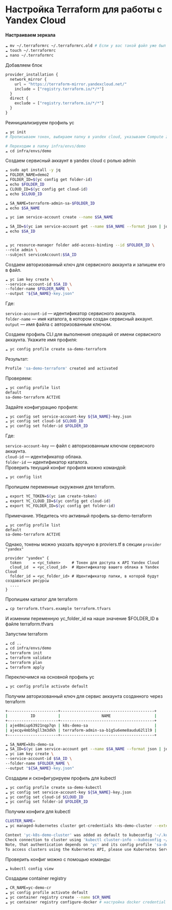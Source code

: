 # Настройка Terraform для работы с Yandex Cloud

#### Настраиваем зеркала
```bash
☁ mv ~/.terraformrc ~/.terraformrc.old # Если у вас такой файл уже был
☁ touch ~/.terraformrc
☁ nano ~/.terraformrc
```

Добавляем блок
```tf
provider_installation {
  network_mirror {
    url = "https://terraform-mirror.yandexcloud.net/"
    include = ["registry.terraform.io/*/*"]
  }
  direct {
    exclude = ["registry.terraform.io/*/*"]
  }
}

```

Реинициализируем профиль yc
```bash
☁ yc init
# Прописываем токен, выбираем папку в yandex cloud, указываем Compute zone ru-central1-a
```

```bash
# Переходим в папку infra/envs/demo
☁ cd infra/envs/demo
```

Создаем сервисный аккаунт в yandex cloud с ролью admin

```bash
☁ sudo apt install -y jq
☁ FOLDER_NAME=demo2
☁ FOLDER_ID=$(yc config get folder-id)
☁ echo $FOLDER_ID
☁ CLOUD_ID=$(yc config get cloud-id)
☁ echo $CLOUD_ID

☁ SA_NAME=terraform-admin-sa-$FOLDER_ID
☁ echo $SA_NAME

☁ yc iam service-account create --name $SA_NAME

☁ SA_ID=$(yc iam service-account get --name $SA_NAME --format json | jq .id -r)
☁ echo $SA_ID


☁ yc resource-manager folder add-access-binding --id $FOLDER_ID \
--role admin \
--subject serviceAccount:$SA_ID
```

Создаем авторизованный ключ для сервисного аккаунта и запишем его в файл.

```bash
☁ yc iam key create \
--service-account-id $SA_ID \
--folder-name $FOLDER_NAME \
--output "${SA_NAME}-key.json"
```

Где:

`service-account-id` — идентификатор сервисного аккаунта.  
`folder-name` — имя каталога, в котором создан сервисный аккаунт.  
`output` — имя файла с авторизованным ключом.


Создаем профиль CLI для выполнения операций от имени сервисного аккаунта. Укажите имя профиля:

```bash
☁ yc config profile create sa-demo-terraform
```
Результат:

```bash
Profile 'sa-demo-terraform' created and activated
```

Проверяем:
```bash
☁ yc config profile list                                                       
default
sa-demo-terraform ACTIVE
```

Задайте конфигурацию профиля:

```bash
☁ yc config set service-account-key ${SA_NAME}-key.json
☁ yc config set cloud-id $CLOUD_ID
☁ yc config set folder-id $FOLDER_ID
```
Где:

`service-account-key` — файл с авторизованным ключом сервисного аккаунта.  
`cloud-id` — идентификатор облака.  
`folder-id` — идентификатор каталога.  
Проверить текущий конфиг профиля можно командой:
```bash
☁ yc config list
```


Пропишем переменные окружения для terraform.
```bash
☁ export YC_TOKEN=$(yc iam create-token)
☁ export YC_CLOUD_ID=$(yc config get cloud-id)
☁ export YC_FOLDER_ID=$(yc config get folder-id)
```
Примечание. Убедитесь что активный профиль sa-demo-terraform
```bash
☁ yc config profile list
default
sa-demo-terraform ACTIVE
```
Однако, токены можно указать вручную в proviers.tf в секции `provider "yandex"`
```
provider "yandex" {
  token     = <yc_token>     # Токен для доступа к API Yandex Cloud
  cloud_id  = <yc_cloud_id>  # Идентификатор вашего облака в Yandex Cloud
  folder_id = <yc_folder_id> # Идентификатор папки, в которой будут создаваться ресурсы
  ....
}
```
Пропишем каталог для terraform
```bash
☁ cp terraform.tfvars.example terraform.tfvars
```
И изменим переменную yc_folder_id на наше значение $FOLDER_ID в файле terraform.tfvars

Запустим terraform
```bash
☁ cd ..
☁ cd infra/envs/demo
☁ terraform init
☁ terraform validate
☁ terraform plan
☁ terraform apply
```

Переключимся на основной профиль yc

```bash
☁ yc config profile activate default
```

Получим авторизованный ключ для сервис аккаунта созданного через terraform

```bash
+----------------------+-----------------------------------------+
|          ID          |                  NAME                   |
+----------------------+-----------------------------------------+
| aje48miup63921nqp7qn | k8s-demo-sa                             |
| ajecqv4mb5hgll3m3dkh | terraform-admin-sa-b1g5u6eme8audu62l1l9 |
+----------------------+-----------------------------------------+
```

```bash
☁ SA_NAME=k8s-demo-sa
☁ SA_ID=$(yc iam service-account get --name $SA_NAME --format json | jq .id -r)
☁ yc iam key create \
--service-account-id $SA_ID \
--folder-name $FOLDER_NAME \
--output "${SA_NAME}-key.json"
```

Создадим и сконфигурируем профиль для kubectl

```bash
☁ yc config profile create sa-demo-kubectl
☁ yc config set service-account-key ${SA_NAME}-key.json
☁ yc config set cloud-id $CLOUD_ID
☁ yc config set folder-id $FOLDER_ID
```

Получим конфиги для kubectl
```bash
CLUSTER_NAME=
☁ yc managed-kubernetes cluster get-credentials k8s-demo-cluster --external

Context 'yc-k8s-demo-cluster' was added as default to kubeconfig '~/.kube/config'.
Check connection to cluster using 'kubectl cluster-info --kubeconfig ~/.kube/config'.
Note, that authentication depends on 'yc' and its config profile 'sa-demo-kubectl'.
To access clusters using the Kubernetes API, please use Kubernetes Service Account.
```

Проверить конфиг можно с помощью команды:
```bash
☁ kubectl config view
```

Создадим container registry
```bash
☁ CR_NAME=yc-demo-cr
☁ yc config profile activate default
☁ yc container registry create --name $CR_NAME
☁ yc container registry configure-docker # настройка docker credential helper
```
